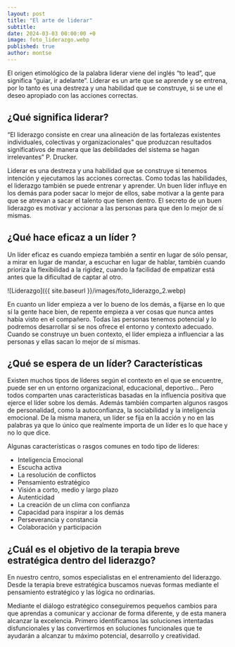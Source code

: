 ```yaml
---
layout: post
title: "El arte de liderar"
subtitle: 
date: 2024-03-03 00:00:00 +0
image: foto_liderazgo.webp
published: true
author: montse
---
```


El origen etimológico de la palabra liderar viene del inglés “to lead”, que significa “guiar, ir adelante”. Liderar es un arte que se aprende y se entrena, por lo tanto es una destreza y una habilidad que se construye, si se une el deseo apropiado con las acciones correctas. 

<!-- more -->

## ¿Qué significa liderar?

“El liderazgo consiste en crear una alineación de las fortalezas existentes individuales, colectivas y organizacionales” que produzcan resultados significativos de manera que las debilidades del sistema se hagan irrelevantes” P. Drucker.

Liderar es una destreza y una habilidad que se construye si tenemos intención y ejecutamos las acciones correctas. Como todas las habilidades, el liderazgo también se puede entrenar y aprender. Un buen líder influye en los demás para poder sacar lo mejor de ellos, sabe motivar a la gente para que se atrevan a sacar el talento que tienen dentro. El secreto  de un buen liderazgo es motivar y accionar a las personas para que den lo mejor de sí mismas. 


## ¿Qué hace eficaz a un líder ?

Un líder eficaz es cuando empieza también a sentir en lugar de sólo pensar, a mirar en lugar de mandar, a escuchar en lugar de hablar, también cuando prioriza la flexibilidad a la rigidez, cuando la facilidad de empatizar está antes que la dificultad de captar al otro. 

![Liderazgo]({{ site.baseurl }}/images/foto_liderazgo_2.webp)


En cuanto un líder empieza a ver lo bueno de los demás, a fijarse en lo que sí la gente hace bien, de repente empieza a ver cosas que nunca antes había visto en el compañero. Todas las personas tenemos potencial y lo podremos desarrollar si se nos ofrece el entorno y contexto adecuado. Cuando se construye un buen contexto, el líder empieza a influenciar a las personas y ellas sacan lo mejor de sí mismas.

## ¿Qué se espera de un líder? Características 

Existen muchos tipos de líderes según el contexto en el que se encuentre, puede ser en un entorno organizacional, educacional, deportivo… Pero todos comparten unas características basadas en la influencia positiva que ejerce el líder sobre los demás. Además también comparten algunos rasgos de personalidad, como la autoconfianza, la sociabilidad y la inteligencia emocional. De la misma manera, un líder se fija en la acción y no en las palabras ya que lo único que realmente importa de un líder es lo que hace y no lo que dice.

Algunas características o rasgos comunes en todo tipo de líderes: 

- Inteligencia Emocional
- Escucha activa
- La resolución de conflictos
- Pensamiento estratégico
- Visión a corto, medio y largo plazo
- Autenticidad
- La creación de un clima con confianza
- Capacidad para inspirar a los demás
- Perseverancia y constancia
- Colaboración y participación

## ¿Cuál es el objetivo de la terapia breve estratégica dentro del liderazgo?

En nuestro centro, somos especialistas en el entrenamiento del liderazgo. Desde la terapia breve estratégica buscamos nuevas formas mediante el pensamiento estratégico y las lógica no ordinarias. 

Mediante el diálogo estratégico conseguiremos pequeños cambios para que aprendas a comunicar y accionar de forma diferente, y de esta manera alcanzar la excelencia. Primero identificamos las soluciones intentadas disfuncionales y las convertirmos en soluciones funcionales que te ayudarán a alcanzar tu máximo potencial, desarrollo y creatividad. 
